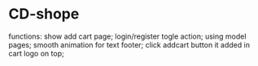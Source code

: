 # CD-shope
functions:
  show add cart page;
  login/register togle action;
  using model pages;
  smooth animation for text footer;
  click addcart button it added in cart logo on top;
